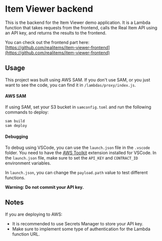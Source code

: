 # Item Viewer backend

This is the backend for the Item Viewer demo application. It is a Lambda function that takes requests from the frontend, calls the Real Item API using an API key, and returns the results to the frontend.

You can check out the frontend part here:  
[https://github.com/realitems/item-viewer-frontend](https://github.com/realitems/item-viewer-frontend)

## Usage

This project was built using AWS SAM. If you don't use SAM, or you just want to see the code, you can find it in `/lambdas/proxy/index.js`.

#### AWS SAM

If using SAM, set your S3 bucket in `samconfig.toml` and run the following commands to deploy:

```bash
sam build
sam deploy
```

#### Debugging

To debug using VSCode, you can use the `launch.json` file in the `.vscode` folder. You need to have the [AWS Toolkit](https://marketplace.visualstudio.com/items?itemName=AmazonWebServices.aws-toolkit-vscode) extension installed for VSCode. In the `launch.json` file, make sure to set the `API_KEY` and `CONTRACT_ID` environment variables.

In `launch.json`, you can change the `payload.path` value to test different functions.

**Warning: Do not commit your API key.**

## Notes

If you are deploying to AWS:

- It is recommended to use Secrets Manager to store your API key.
- Make sure to implement some type of authentication for the Lambda function URL.
